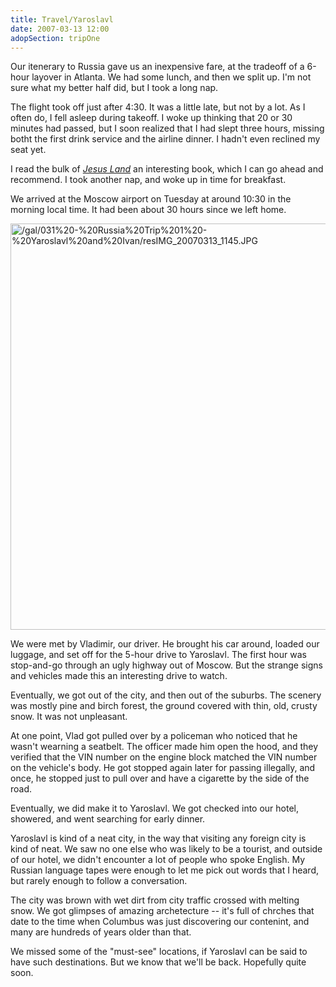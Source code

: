```yaml
---
title: Travel/Yaroslavl
date: 2007-03-13 12:00
adopSection: tripOne
---
```

Our itenerary to Russia gave us an inexpensive fare, at the tradeoff of a 6-hour layover in Atlanta.  We had some lunch, and then we split up.  I'm  not sure what my better half did, but I took a long nap.

The flight took off just after 4:30.  It was a little late, but not by a lot.  As I often do, I fell asleep during takeoff.  I woke up thinking that 20 or 30 minutes had passed, but I soon realized that I had slept three hours, missing botht the first drink service and the airline dinner.  I hadn't even reclined my seat yet.

I read the bulk of <a href="http://www.amazon.com/Jesus-Land-Memoir-Julia-Scheeres/dp/1582433542/ref=pd_bbs_sr_1/103-1188859-8983013?ie=UTF8&s=books&qid=1174445606&sr=8-1" target="_blank">*Jesus Land*</a> an interesting book, which I can go ahead and recommend.  I took another nap, and woke up in time for breakfast.

We arrived at the Moscow airport on Tuesday at around 10:30 in the morning local time.  It had been about 30 hours since we left home.

<a class="lightview centered" href="/gal/031%20-%20Russia%20Trip%201%20-%20Yaroslavl%20and%20Ivan/resIMG_20070313_1145.JPG" data-lightview-caption="" data-lightview-group="group1"><img src="/gal/031%20-%20Russia%20Trip%201%20-%20Yaroslavl%20and%20Ivan/resIMG_20070313_1145.JPG" alt="/gal/031%20-%20Russia%20Trip%201%20-%20Yaroslavl%20and%20Ivan/resIMG_20070313_1145.JPG" width="650px"><br><span class="caption"></span></a>

We were met by Vladimir, our driver.  He brought his car around, loaded our luggage, and set off for the 5-hour drive to Yaroslavl.  The first hour was stop-and-go through an ugly highway out of Moscow.  But the strange signs and vehicles made this an interesting drive to watch.

Eventually, we got out of the city, and then out of the suburbs.  The scenery was mostly pine and birch forest, the ground covered with thin, old, crusty snow.  It was not unpleasant.

At one point, Vlad got pulled over by a policeman who noticed that he wasn't wearning a seatbelt.  The officer made him open the hood, and they verified that the VIN number on the engine block matched the VIN number on the vehicle's body.  He got stopped again later for passing illegally, and once, he stopped just to pull over and have a cigarette by the side of the road.

Eventually, we did make it to Yaroslavl.  We got checked into our hotel, showered, and went searching for early dinner.

Yaroslavl is kind of a neat city, in the way that visiting any foreign city is kind of neat.  We saw no one else who was likely to be a tourist, and outside of our hotel, we didn't encounter a lot of people who spoke English.  My Russian language tapes were enough to let me pick out words that I heard, but rarely enough to follow a conversation.


The city was brown with wet dirt from city traffic crossed with melting snow.  We got glimpses of amazing archetecture -- it's full of chrches that date to the time when Columbus was just discovering our contenint, and many are hundreds of years older than that.

We missed some of the "must-see" locations, if Yaroslavl can be said to have such destinations.  But we know that we'll be back.  Hopefully quite soon.